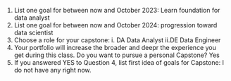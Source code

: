 1. List one goal for between now and October 2023:
  Learn foundation for data analyst
2. List one goal for between now and October 2024:
  progression toward data scientist
3. Choose a role for your capstone:
  i. DA Data Analyst
 ii.DE Data Engineer
4. Your portfolio will increase the broader and deepr the experience you get during this class. Do you want to pursue a personal Capstone?
  Yes
5. If you answered YES to Question 4, list first idea of goals for Capstone:
  I do not have any right now.

